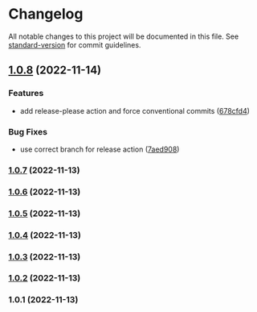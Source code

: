 # Changelog

All notable changes to this project will be documented in this file. See [standard-version](https://github.com/conventional-changelog/standard-version) for commit guidelines.

## [1.0.8](https://github.com/dariusbakunas/eve-db/compare/v1.0.7...v1.0.8) (2022-11-14)


### Features

* add release-please action and force conventional commits ([678cfd4](https://github.com/dariusbakunas/eve-db/commit/678cfd41197db6b18f59291bbcd46a9d72f1da5d))


### Bug Fixes

* use correct branch for release action ([7aed908](https://github.com/dariusbakunas/eve-db/commit/7aed908340272eb5d1d9e83bdff94e21cc5a0ee8))

### [1.0.7](https://github.com/dariusbakunas/eve-db/compare/v1.0.6...v1.0.7) (2022-11-13)

### [1.0.6](https://github.com/dariusbakunas/eve-db/compare/v1.0.5...v1.0.6) (2022-11-13)

### [1.0.5](https://github.com/dariusbakunas/eve-db/compare/v1.0.4...v1.0.5) (2022-11-13)

### [1.0.4](https://github.com/dariusbakunas/eve-db/compare/v1.0.3...v1.0.4) (2022-11-13)

### [1.0.3](https://github.com/dariusbakunas/eve-db/compare/v1.0.2...v1.0.3) (2022-11-13)

### [1.0.2](https://github.com/dariusbakunas/eve-db/compare/v1.0.1...v1.0.2) (2022-11-13)

### 1.0.1 (2022-11-13)
